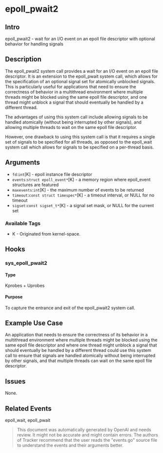 
# epoll_pwait2

## Intro
epoll_pwait2 - wait for an I/O event on an epoll file descriptor with optional behavior for handling signals

## Description
The epoll_pwait2 system call provides a wait for an I/O event on an epoll file descriptor. It is an extension to the epoll_pwait system call, which allows for the specification of an optional signal set for atomically unblocked signals. This is particularly useful for applications that need to ensure the correctness of behavior in a multithread environment where multiple threads might be blocked using the same epoll file descriptor, and one thread might unblock a signal that should eventually be handled by a different thread.

The advantages of using this system call include allowing signals to be handled atomically (without being interrupted by other signals), and allowing multiple threads to wait on the same epoll file descriptor.

However, one drawback to using this system call is that it requires a single set of signals to be specified for all threads, as opposed to the epoll_wait system call which allows for signals to be specified on a per-thread basis.

## Arguments
* `fd`:`int`[K] - epoll instance file descriptor
* `events`:`struct epoll_event*`[K] - a memory region where epoll_event structures are featured
* `maxevents`:`int`[K] - the maximum number of events to be returned
* `timeout`:`const struct timespec*`[K] - a timeout interval, or NULL for no timeout
* `sigset`:`const sigset_t*`[K] - a signal set mask, or NULL for the current set

### Available Tags
* K - Originated from kernel-space.

## Hooks
### sys_epoll_pwait2
#### Type
Kprobes + Uprobes
#### Purpose
To capture the entrance and exit of the epoll_pwait2 system call.

## Example Use Case 
An application that needs to ensure the correctness of its behavior in a multithread environment where multiple threads might be blocked using the same epoll file descriptor and where one thread might unblock a signal that should eventually be handled by a different thread could use this system call to ensure that signals are handled atomically without being interrupted by other signals, and that multiple threads can wait on the same epoll file descriptor.

## Issues
None.

## Related Events
epoll_wait, epoll_pwait

> This document was automatically generated by OpenAI and needs review. It might
> not be accurate and might contain errors. The authors of Tracker recommend that
> the user reads the "events.go" source file to understand the events and their
> arguments better.
